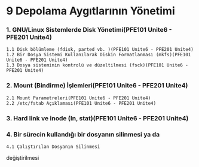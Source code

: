 # 9 Depolama Aygıtlarının Yönetimi

### 1. GNU/Linux Sistemlerde Disk Yönetimi(PFE101 Unite6 - PFE201 Unite4)
    1.1 Disk bölümleme (fdisk, parted vb. )(PFE101 Unite6 - PFE201 Unite4)
    1.2 Bir Dosya Sistemi Kullanılarak Diskin Formatlanması (mkfs)(PFE101 Unite6 - PFE201 Unite4)
    1.3 Dosya sisteminin kontrolü ve düzeltilmesi (fsck)(PFE101 Unite6 - PFE201 Unite4)

### 2. Mount (Bindirme) İşlemleri(PFE101 Unite6 - PFE201 Unite4)
    2.1 Mount Parametreleri(PFE101 Unite6 - PFE201 Unite4)
    2.2 /etc/fstab Açıklaması(PFE101 Unite6 - PFE201 Unite4)

### 3. Hard link ve inode (ln, stat)(PFE101 Unite6 - PFE201 Unite4)

### 4. Bir sürecin kullandığı bir dosyanın silinmesi ya da 
    4.1 Çalıştırılan Dosyanın Silinmesi
  değiştirilmesi
